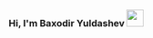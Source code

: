 ### Hi, I'm Baxodir Yuldashev <img src="https://media1.giphy.com/media/gM5qFksULw54NMWyry/giphy.gif?cid=ecf05e47s2dxyarfcg5j9wkj0gkosg6nc3zh311t1jplt4k0&rid=giphy.gif&ct=s" width="30px">
